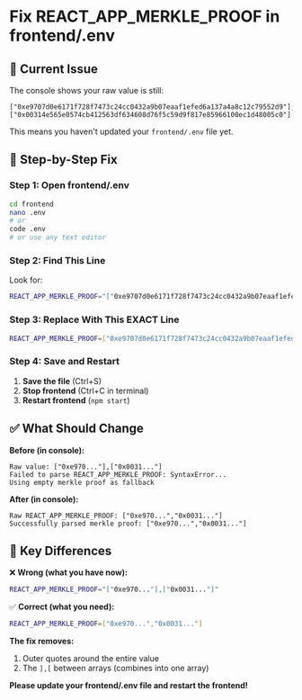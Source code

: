 # Fix REACT_APP_MERKLE_PROOF in frontend/.env

## 🚨 **Current Issue**
The console shows your raw value is still:
```
["0xe9707d0e6171f728f7473c24cc0432a9b07eaaf1efed6a137a4a8c12c79552d9"],["0x00314e565e0574cb412563df634608d76f5c59d9f817e85966100ec1d48005c0"]
```

This means you haven't updated your `frontend/.env` file yet.

## 🔧 **Step-by-Step Fix**

### Step 1: Open frontend/.env
```bash
cd frontend
nano .env
# or
code .env
# or use any text editor
```

### Step 2: Find This Line
Look for:
```bash
REACT_APP_MERKLE_PROOF="["0xe9707d0e6171f728f7473c24cc0432a9b07eaaf1efed6a137a4a8c12c79552d9"],["0x00314e565e0574cb412563df634608d76f5c59d9f817e85966100ec1d48005c0"]"
```

### Step 3: Replace With This EXACT Line
```bash
REACT_APP_MERKLE_PROOF=["0xe9707d0e6171f728f7473c24cc0432a9b07eaaf1efed6a137a4a8c12c79552d9","0x00314e565e0574cb412563df634608d76f5c59d9f817e85966100ec1d48005c0"]
```

### Step 4: Save and Restart
1. **Save the file** (Ctrl+S)
2. **Stop frontend** (Ctrl+C in terminal)
3. **Restart frontend** (`npm start`)

## ✅ **What Should Change**

**Before (in console):**
```
Raw value: ["0xe970..."],["0x0031..."]
Failed to parse REACT_APP_MERKLE_PROOF: SyntaxError...
Using empty merkle proof as fallback
```

**After (in console):**
```
Raw REACT_APP_MERKLE_PROOF: ["0xe970...","0x0031..."]
Successfully parsed merkle proof: ["0xe970...","0x0031..."]
```

## 🎯 **Key Differences**

❌ **Wrong (what you have now):**
```bash
REACT_APP_MERKLE_PROOF="["0xe970..."],["0x0031..."]"
```

✅ **Correct (what you need):**
```bash
REACT_APP_MERKLE_PROOF=["0xe970...","0x0031..."]
```

**The fix removes:**
1. Outer quotes around the entire value
2. The `],[` between arrays (combines into one array)

**Please update your frontend/.env file and restart the frontend!**